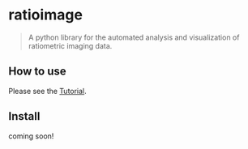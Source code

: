 # ratioimage
> A python library for the automated analysis and visualization of ratiometric imaging data.


## How to use

Please see the [Tutorial](https://morriso1.github.io/ratioimage/Tutorial.html).

## Install

coming soon!

